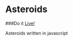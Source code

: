 Asteroids
=========
###Do it [Live!](http://timmehs.github.io/asteroids)

Asteroids written in javascript
